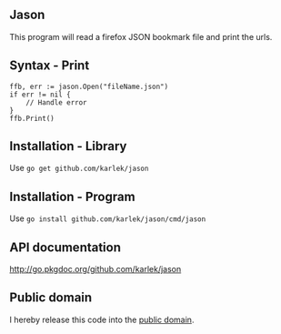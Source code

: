 Jason
-----
This program will read a firefox JSON bookmark file and print the urls.

Syntax - Print
--------------

	ffb, err := jason.Open("fileName.json")
	if err != nil {
		// Handle error
	}
	ffb.Print()

Installation - Library
------------
Use `go get github.com/karlek/jason`

Installation - Program
------------
Use `go install github.com/karlek/jason/cmd/jason`

API documentation
-----------------
http://go.pkgdoc.org/github.com/karlek/jason

Public domain
-------------
I hereby release this code into the [public domain](https://creativecommons.org/publicdomain/zero/1.0/).
